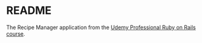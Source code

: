 # README

The Recipe Manager application from the [Udemy Professional Ruby on Rails course](https://www.udemy.com/pro-rubyonrails/).
